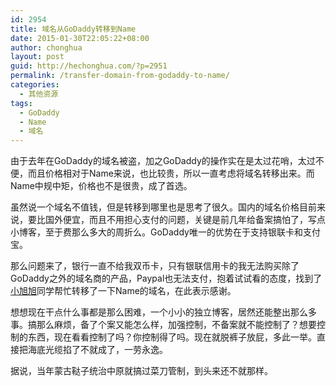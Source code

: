 ```yaml
---
id: 2954
title: 域名从GoDaddy转移到Name
date: 2015-01-30T22:05:22+08:00
author: chonghua
layout: post
guid: http://hechonghua.com/?p=2951
permalink: /transfer-domain-from-godaddy-to-name/
categories:
  - 其他资源
tags:
  - GoDaddy
  - Name
  - 域名
---
```

由于去年在GoDaddy的域名被盗，加之GoDaddy的操作实在是太过花哨，太过不便，而且价格相对于Name来说，也比较贵，所以一直考虑将域名转移出来。而Name中规中矩，价格也不是很贵，成了首选。

虽然说一个域名不值钱，但是转移到哪里也是思考了很久。国内的域名价格目前来说，要比国外便宜，而且不用担心支付的问题，关键是前几年给备案搞怕了，写点小博客，至于费那么多大的周折么。GoDaddy唯一的优势在于支持银联卡和支付宝。

那么问题来了，银行一直不给我双币卡，只有银联信用卡的我无法购买除了GoDaddy之外的域名商的产品，Paypal也无法支付，抱着试试看的态度，找到了<a href="http://xiedexu.cn/" target="_blank">小旭旭</a>同学帮忙转移了一下Name的域名，在此表示感谢。

想想现在干点什么事都是那么困难，一个小小的独立博客，居然还能整出那么多事。搞那么麻烦，备了个案又能怎么样，加强控制，不备案就不能控制了？想要控制的东西，现在看看控制了吗？你控制得了吗。现在就脱裤子放屁，多此一举。直接把海底光缆掐了不就成了，一劳永逸。

据说，当年蒙古鞑子统治中原就搞过菜刀管制，到头来还不就那样。
